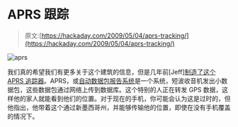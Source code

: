 # APRS 跟踪

> 原文:[https://hackaday.com/2009/05/04/aprs-tracking/](https://hackaday.com/2009/05/04/aprs-tracking/)

![aprs](../Images/6ad010c9a3cfac306f086614848a674f.png "aprs")

我们真的希望我们有更多关于这个建筑的信息，但是几年前[Jeff][制造了这个 APRS 追踪器](http://mightyohm.com/blog/2009/05/aprs-tracker/)。APRS，或[自动数据包报告系统](http://en.wikipedia.org/wiki/Automatic_Packet_Reporting_System)是一个系统，短波收音机发出小数据包，这些数据包通过网络上传到数据库。这个特别的人正在转发 GPS 数据，这样他的家人就能看到他们的位置。对于现在的手机，你可能会认为这是过时的，但他指出，他带着这个通过新墨西哥州，并能够传输他的位置，即使在没有手机覆盖的情况下。